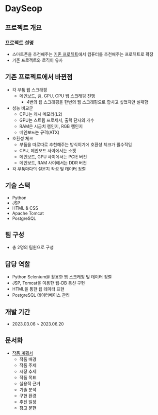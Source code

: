 # DaySeop

## 프로젝트 개요

### 프로젝트 설명

- 스마트폰을 추천해주는 [기존 프로젝트](https://github.com/99cp/choose_phone)에서 컴퓨터를 추천해주는 프로젝트로 확장
- 기존 프로젝트와 로직이 유사

## 기존 프로젝트에서 바뀐점

- 각 부품 웹 스크래핑
  - 메인보드, 램, GPU, CPU 웹 스크래핑 진행
    - 4번의 웹 스크래핑을 한번의 웹 스크래핑으로 합치고 싶었지만 실패함
- 성능 비교군
  - CPU는 캐시 메모리(L2)
  - GPU는 스트림 프로세서, 출력 단자의 개수
  - RAM은 시금치 램인지, RGB 램인지
  - 메인보드는 규격(ATX)
- 호환성 체크
  - 부품을 따로따로 추천해주는 방식이기에 호환성 체크가 필수적임
  - CPU, 메인보드 사이에서는 소켓
  - 메인보드, GPU 사이에서는 PCIE 버전
  - 메인보드, RAM 사이에서는 DDR 버전
- 각 부품마다의 설문지 작성 및 데이터 정렬

## 기술 스택

- Python
- JSP
- HTML & CSS
- Apache Tomcat
- PostgreSQL

## 팀 구성

- 총 2명의 팀원으로 구성

## 담당 역할

- Python Selenium을 활용한 웹 스크래핑 및 데이터 정렬
- JSP, Tomcat을 이용한 웹-DB 통신 구현
- HTML을 통한 웹 데이터 표현
- PostgreSQL 데이터베이스 관리

## 개발 기간

- 2023.03.06 ~ 2023.06.20

## 문서화

- [작품 계획서](작품계획서.pdf)
  - 작품 배경
  - 작품 주제
  - 시장 추세
  - 작품 목표
  - 실용적 근거
  - 기술 분석
  - 구현 환경
  - 추진 일정
  - 참고 문헌

